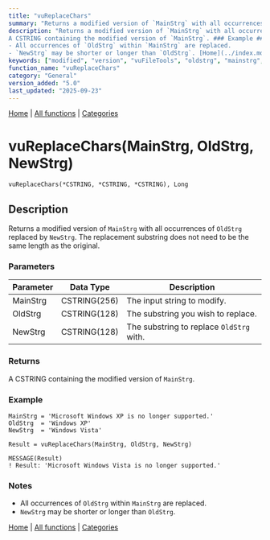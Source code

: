 ```yaml
---
title: "vuReplaceChars"
summary: "Returns a modified version of `MainStrg` with all occurrences of `OldStrg` replaced by `NewStrg`."
description: "Returns a modified version of `MainStrg` with all occurrences of `OldStrg` replaced by `NewStrg`. The replacement substring does not need to be the same length as the original. ### Parameters ### Returns
A CSTRING containing the modified version of `MainStrg`. ### Example ### Notes
- All occurrences of `OldStrg` within `MainStrg` are replaced.  
- `NewStrg` may be shorter or longer than `OldStrg`. [Home](../index.md) | [All functions](index.md) | [Categories](../categories/index.md)"
keywords: ["modified", "version", "vuFileTools", "oldstrg", "mainstrg", "replaced", "occurrences", "general", "returns", "newstrg", "vureplacechars", "Clarion"]
function_name: "vuReplaceChars"
category: "General"
version_added: "5.0"
last_updated: "2025-09-23"
---
```


[Home](../index.md) | [All functions](index.md) | [Categories](../categories/index.md)

# vuReplaceChars(MainStrg, OldStrg, NewStrg)

```Prototype
vuReplaceChars(*CSTRING, *CSTRING, *CSTRING), Long
```


## Description
Returns a modified version of `MainStrg` with all occurrences of `OldStrg` replaced by `NewStrg`. The replacement substring does not need to be the same length as the original.

### Parameters

| Parameter | Data Type    | Description                                                                 |
|-----------|--------------|-----------------------------------------------------------------------------|
| MainStrg  | CSTRING(256) | The input string to modify.                                                 |
| OldStrg   | CSTRING(128) | The substring you wish to replace.                                          |
| NewStrg   | CSTRING(128) | The substring to replace `OldStrg` with.                                    |

### Returns
A CSTRING containing the modified version of `MainStrg`.

### Example

```Clarion
MainStrg = 'Microsoft Windows XP is no longer supported.'
OldStrg  = 'Windows XP'
NewStrg  = 'Windows Vista'

Result = vuReplaceChars(MainStrg, OldStrg, NewStrg)

MESSAGE(Result)
! Result: 'Microsoft Windows Vista is no longer supported.'
```

### Notes
- All occurrences of `OldStrg` within `MainStrg` are replaced.  
- `NewStrg` may be shorter or longer than `OldStrg`.

[Home](../index.md) | [All functions](index.md) | [Categories](../categories/index.md)
